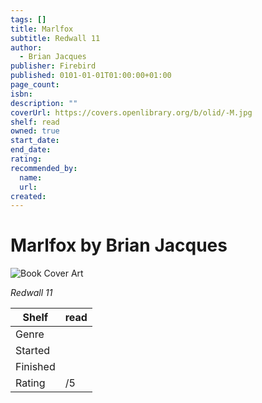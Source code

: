 ```yaml
---
tags: []
title: Marlfox
subtitle: Redwall 11
author:
  - Brian Jacques
publisher: Firebird
published: 0101-01-01T01:00:00+01:00
page_count:
isbn:
description: ""
coverUrl: https://covers.openlibrary.org/b/olid/-M.jpg
shelf: read
owned: true
start_date:
end_date:
rating:
recommended_by:
  name:
  url:
created:
---
```


# Marlfox by Brian Jacques

![Book Cover Art](https://covers.openlibrary.org/b/olid/-M.jpg)

_Redwall 11_

| Shelf | read |
| --- | --- |
| Genre |  |
| Started |  |
| Finished |  |
| Rating | /5 |
